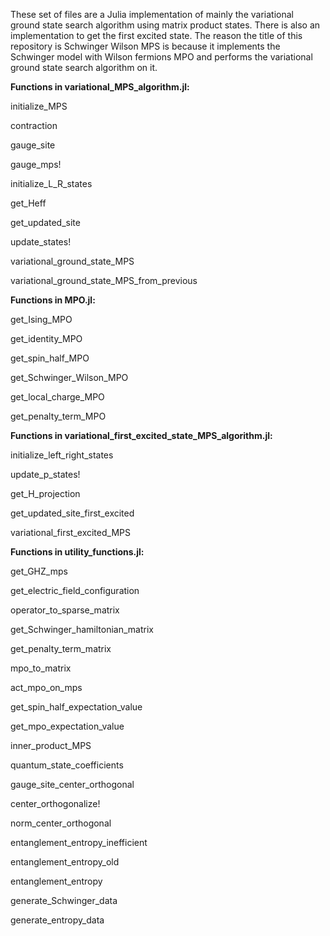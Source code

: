 These set of files are a Julia implementation of mainly the variational ground state search algorithm using matrix product states. There is also an implementation to get
the first excited state. The reason the title of this repository is Schwinger Wilson MPS is because it implements the Schwinger model with Wilson fermions MPO and performs
the variational ground state search algorithm on it.

**Functions in variational_MPS_algorithm.jl:**

initialize_MPS

contraction

gauge_site

gauge_mps!

initialize_L_R_states

get_Heff

get_updated_site

update_states!

variational_ground_state_MPS

variational_ground_state_MPS_from_previous

**Functions in MPO.jl:**

get_Ising_MPO

get_identity_MPO

get_spin_half_MPO

get_Schwinger_Wilson_MPO

get_local_charge_MPO

get_penalty_term_MPO

**Functions in variational_first_excited_state_MPS_algorithm.jl:**

initialize_left_right_states

update_p_states!

get_H_projection

get_updated_site_first_excited

variational_first_excited_MPS

**Functions in utility_functions.jl:**

get_GHZ_mps

get_electric_field_configuration

operator_to_sparse_matrix

get_Schwinger_hamiltonian_matrix

get_penalty_term_matrix

mpo_to_matrix

act_mpo_on_mps

get_spin_half_expectation_value

get_mpo_expectation_value

inner_product_MPS

quantum_state_coefficients

gauge_site_center_orthogonal

center_orthogonalize!

norm_center_orthogonal

entanglement_entropy_inefficient

entanglement_entropy_old

entanglement_entropy

generate_Schwinger_data

generate_entropy_data
